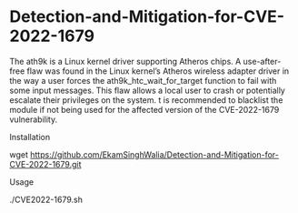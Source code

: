 # Detection-and-Mitigation-for-CVE-2022-1679

The ath9k is a Linux kernel driver supporting Atheros chips. A use-after-free flaw was found in the Linux kernel’s Atheros wireless adapter driver in the way a user forces the ath9k_htc_wait_for_target function to fail with some input messages. This flaw allows a local user to crash or potentially escalate their privileges on the system. t is recommended to blacklist the module if not being used for the affected version of the CVE-2022-1679 vulnerability.

Installation

wget https://github.com/EkamSinghWalia/Detection-and-Mitigation-for-CVE-2022-1679.git

Usage

./CVE2022-1679.sh 
